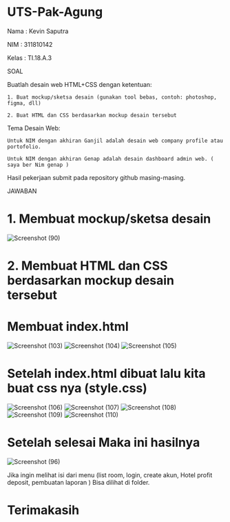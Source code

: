 # UTS-Pak-Agung
Nama : Kevin Saputra

NIM : 311810142

Kelas : TI.18.A.3

SOAL

Buatlah desain web HTML+CSS dengan ketentuan:

    1. Buat mockup/sketsa desain (gunakan tool bebas, contoh: photoshop, figma, dll)

    2. Buat HTML dan CSS berdasarkan mockup desain tersebut

Tema Desain Web:

    Untuk NIM dengan akhiran Ganjil adalah desain web company profile atau portofolio.

    Untuk NIM dengan akhiran Genap adalah desain dashboard admin web. ( saya ber Nim genap )

Hasil pekerjaan submit pada repository github masing-masing.

JAWABAN
#  1. Membuat mockup/sketsa desain
![Screenshot (90)](https://user-images.githubusercontent.com/46512670/81036317-e2544b80-8ec8-11ea-8eea-ddb4f1e4eb36.png)


# 2. Membuat HTML dan CSS berdasarkan mockup desain tersebut
  # Membuat index.html
  ![Screenshot (103)](https://user-images.githubusercontent.com/46512670/81036435-4ecf4a80-8ec9-11ea-9c4d-b4c4d5353ddb.png)
  ![Screenshot (104)](https://user-images.githubusercontent.com/46512670/81036454-61e21a80-8ec9-11ea-8417-b51da7b9e36f.png)
  ![Screenshot (105)](https://user-images.githubusercontent.com/46512670/81036480-78887180-8ec9-11ea-8685-db729f371bf8.png)

 # Setelah index.html dibuat lalu kita buat css nya (style.css)
  ![Screenshot (106)](https://user-images.githubusercontent.com/46512670/81036610-ec2a7e80-8ec9-11ea-90e7-d0f1f5027d5f.png)
  ![Screenshot (107)](https://user-images.githubusercontent.com/46512670/81036613-edf44200-8ec9-11ea-8986-e4ad479069af.png)
  ![Screenshot (108)](https://user-images.githubusercontent.com/46512670/81036616-f2205f80-8ec9-11ea-9b46-8ec40ccf2ab9.png)
  ![Screenshot (109)](https://user-images.githubusercontent.com/46512670/81036619-f3ea2300-8ec9-11ea-9275-a4709dd7b37a.png)
  ![Screenshot (110)](https://user-images.githubusercontent.com/46512670/81036621-f5b3e680-8ec9-11ea-9ba5-391623b3499d.png)

# Setelah selesai Maka ini hasilnya
  ![Screenshot (96)](https://user-images.githubusercontent.com/46512670/81036721-504d4280-8eca-11ea-9223-64528b9f6b80.png)
  
  Jika ingin melihat isi dari menu (list room, login, create akun, Hotel profit deposit, pembuatan laporan ) Bisa dilihat di folder.
  
  # Terimakasih

